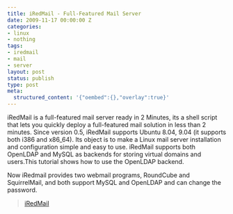 ```yaml
---
title: iRedMail - Full-Featured Mail Server
date: 2009-11-17 00:00:00 Z
categories:
- linux
- nothing
tags:
- iredmail
- mail
- server
layout: post
status: publish
type: post
meta:
  structured_content: '{"oembed":{},"overlay":true}'
---
```


iRedMail is a full-featured mail server ready in 2 Minutes, its a shell script that lets you quickly deploy a full-featured mail solution in less than 2 minutes. Since version 0.5, iRedMail supports Ubuntu 8.04, 9.04 (it supports both i386 and x86\_64). Its object is to make a Linux mail server installation and configuration simple and easy to use. iRedMail supports both OpenLDAP and MySQL as backends for storing virtual domains and users.This tutorial shows how to use the OpenLDAP backend.

Now iRedmail provides two webmail programs, RoundCube and SquirrelMail, and both support MySQL and OpenLDAP and can change the password.

> [iRedMail](http://www.iredmail.org/)

